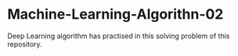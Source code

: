 # Machine-Learning-Algorithn-02
Deep Learning algorithm has practised in this solving problem of this repository.
